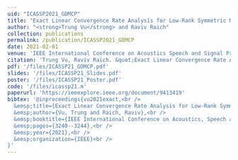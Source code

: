```yaml
---
uid: "ICASSP2021_GDMCP"
title: "Exact Linear Convergence Rate Analysis for Low-Rank Symmetric Matrix Completion via Gradient Descent"
author: "<strong>Trung Vu</strong> and Raviv Raich"
collection: publications
permalink: /publication/ICASSP2021_GDMCP
date: 2021-02-01
venue: 'IEEE International Conference on Acoustics Speech and Signal Processing (ICASSP)'
citation: 'Trung Vu, Raviv Raich. &quot;Exact Linear Convergence Rate Analysis for Low-Rank Symmetric Matrix Completion via Gradient Descent,&quot; In Proceedings of 2021 IEEE International Conference on Acoustics Speech and Signal Processing (ICASSP), Toronto, Canada, May 6-11, 2021.'
pdf: '/files/ICASSP21_GDMCP.pdf'
slides: '/files/ICASSP21_Slides.pdf'
poster: '/files/ICASSP21_Poster.pdf'
code: '/files/icassp21.m'
paperurl: 'https://ieeexplore.ieee.org/document/9413419'
bibtex: '@inproceedings{vu2021exact,<br />
  &emsp;title={Exact Linear Convergence Rate Analysis for Low-Rank Symmetric Matrix Completion via Gradient Descent},<br />
  &emsp;author={Vu, Trung and Raich, Raviv},<br />
  &emsp;booktitle={IEEE International Conference on Acoustics, Speech and Signal Processing (ICASSP)},<br />
  &emsp;pages={3240--3244},<br />
  &emsp;year={2021},<br />
  &emsp;organization={IEEE}<br />
}'
---
```


